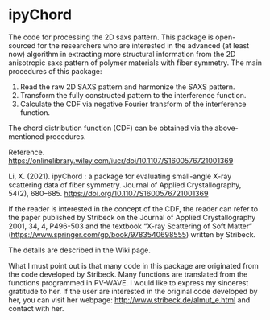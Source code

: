 # ipyChord
The code for processing the 2D saxs pattern.
This package is open-sourced for the researchers who are interested in the advanced (at least now) algorithm 
in extracting more structural information from the 2D anisotropic saxs pattern of polymer materials with fiber
symmetry. The main procedures of this package:
1. Read the raw 2D SAXS pattern and harmonize the SAXS pattern. 
2. Transform the fully constructed pattern to the interference function. 
3. Calculate the CDF via negative Fourier transform of the interference function.

The chord distribution function (CDF) can be obtained via the above-mentioned procedures. 

Reference. https://onlinelibrary.wiley.com/iucr/doi/10.1107/S1600576721001369

Li, X. (2021). ipyChord : a package for evaluating small-angle X-ray scattering data of fiber symmetry. Journal of Applied Crystallography, 54(2), 680–685. https://doi.org/10.1107/S1600576721001369

If the reader is interested in the concept of the CDF, the reader can refer to the paper published by Stribeck
on the Journal of Applied Crystallography 2001, 34, 4, P496-503 and the textbook “X-ray Scattering of Soft Matter“ (https://www.springer.com/gp/book/9783540698555) written by Stribeck. 

The details are described in the Wiki page. 

What I must point out is that many code in this package are originated from the code developed by Stribeck. Many functions are translated 
from the functions programmed in PV-WAVE. I would like to express my sincerest gratitude to her. If the user are interested in the original
code developed by her, you can visit her webpage: http://www.stribeck.de/almut_e.html and contact with her. 
